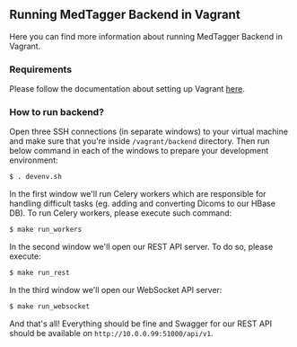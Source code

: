 Running MedTagger Backend in Vagrant
------------------------------------

Here you can find more information about running MedTagger Backend in Vagrant.

### Requirements 

Please follow the documentation about setting up Vagrant [here](/docs/development_setup_vagrant.md).

### How to run backend?

Open three SSH connections (in separate windows) to your virtual machine and make sure that you're inside `/vagrant/backend`
 directory. Then run below command in each of the windows to prepare your development environment:
 
 ```bash
 $ . devenv.sh
```
 
In the first window we'll run Celery workers which are responsible for handling difficult tasks (eg. adding and
 converting Dicoms to our HBase DB). To run Celery workers, please execute such command:

```bash
$ make run_workers
```

In the second window we'll open our REST API server. To do so, please execute:

```bash
$ make run_rest
```

In the third window we'll open our WebSocket API server:

```bash
$ make run_websocket
```

And that's all! Everything should be fine and Swagger for our REST API should be available on
 `http://10.0.0.99:51000/api/v1`. 
